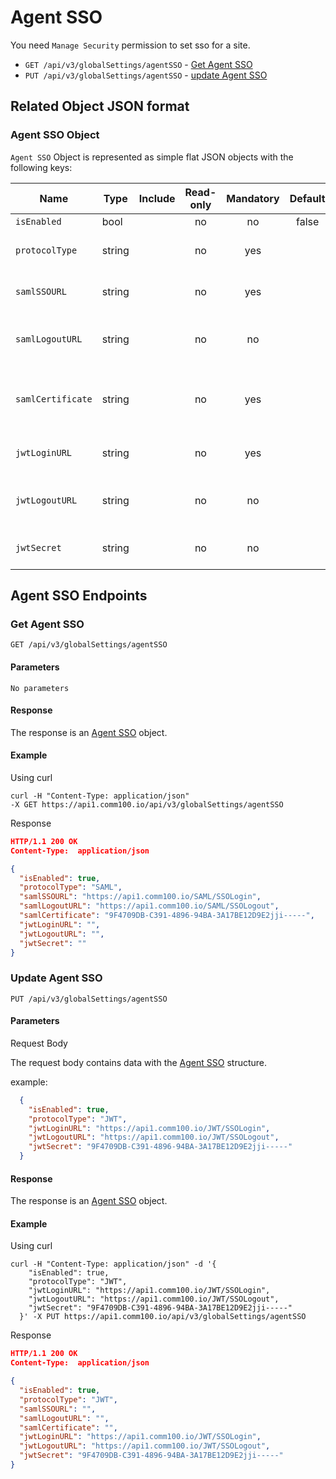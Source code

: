 # Agent SSO

  You need `Manage Security` permission to set sso for a site.

- `GET /api/v3/globalSettings/agentSSO` - [Get Agent SSO](#get-agent-sso)
- `PUT /api/v3/globalSettings/agentSSO` - [update Agent SSO](#update-agent-sso)

## Related Object JSON format

### Agent SSO Object

  `Agent SSO` Object is represented as simple flat JSON objects with the following keys:

  | Name | Type | Include | Read-only| Mandatory| Default | Description |
  | - | - | - | :-: | :-: | :-: | - |
  | `isEnabled` | bool  | | no | no|false| |
  | `protocolType` | string |  | no | yes | | Including `SAML` and `JWT`. |
  | `samlSSOURL` | string |  | no |yes | |Mandatory when type is `SAML`. |
  | `samlLogoutURL` | string |  | no | no | | Only available when type is `SAML`. |
  | `samlCertificate` | string |  | no | yes | | SAML certificate, mandatory when type is `SAML`.|
  | `jwtLoginURL` | string |  | no | yes | | Mandatory when type is `JWT`. |
  | `jwtLogoutURL` | string |  | no | no | | Only available when type is `JWT`.  |
  | `jwtSecret` | string |  | no | no | | Mandatory when type is `JWT`.  |

## Agent SSO Endpoints

### Get Agent SSO

  `GET /api/v3/globalSettings/agentSSO`

#### Parameters

    No parameters

#### Response

The response is an [Agent SSO](#agent-SSO-object) object.

#### Example

Using curl
```
curl -H "Content-Type: application/json"
-X GET https://api1.comm100.io/api/v3/globalSettings/agentSSO
```
Response
``` json
HTTP/1.1 200 OK
Content-Type:  application/json

{
  "isEnabled": true,
  "protocolType": "SAML",
  "samlSSOURL": "https://api1.comm100.io/SAML/SSOLogin",
  "samlLogoutURL": "https://api1.comm100.io/SAML/SSOLogout",
  "samlCertificate": "9F4709DB-C391-4896-94BA-3A17BE12D9E2jji-----",
  "jwtLoginURL": "",
  "jwtLogoutURL": "",
  "jwtSecret": ""
}
```

### Update Agent SSO

  `PUT /api/v3/globalSettings/agentSSO`

#### Parameters

Request Body

  The request body contains data with the [Agent SSO](#agent-SSO-object) structure.

 example:
```Json
  {
    "isEnabled": true,
    "protocolType": "JWT",
    "jwtLoginURL": "https://api1.comm100.io/JWT/SSOLogin",
    "jwtLogoutURL": "https://api1.comm100.io/JWT/SSOLogout",
    "jwtSecret": "9F4709DB-C391-4896-94BA-3A17BE12D9E2jji-----"
  }
```

#### Response

The response is an [Agent SSO](#agent-SSO-object) object.

#### Example
Using curl
```
curl -H "Content-Type: application/json" -d '{
    "isEnabled": true,
    "protocolType": "JWT",
    "jwtLoginURL": "https://api1.comm100.io/JWT/SSOLogin",
    "jwtLogoutURL": "https://api1.comm100.io/JWT/SSOLogout",
    "jwtSecret": "9F4709DB-C391-4896-94BA-3A17BE12D9E2jji-----"
  }' -X PUT https://api1.comm100.io/api/v3/globalSettings/agentSSO
```
Response
```Json
HTTP/1.1 200 OK
Content-Type:  application/json

{
  "isEnabled": true,
  "protocolType": "JWT",
  "samlSSOURL": "",
  "samlLogoutURL": "",
  "samlCertificate": "",
  "jwtLoginURL": "https://api1.comm100.io/JWT/SSOLogin",
  "jwtLogoutURL": "https://api1.comm100.io/JWT/SSOLogout",
  "jwtSecret": "9F4709DB-C391-4896-94BA-3A17BE12D9E2jji-----"
}
```